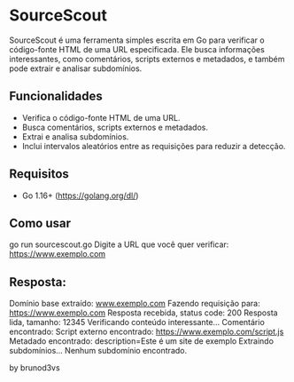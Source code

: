 # SourceScout

SourceScout é uma ferramenta simples escrita em Go para verificar o código-fonte HTML de uma URL especificada. Ele busca informações interessantes, como comentários, scripts externos e metadados, e também pode extrair e analisar subdomínios.

## Funcionalidades

- Verifica o código-fonte HTML de uma URL.
- Busca comentários, scripts externos e metadados.
- Extrai e analisa subdomínios.
- Inclui intervalos aleatórios entre as requisições para reduzir a detecção.

## Requisitos

- Go 1.16+ (https://golang.org/dl/)

## Como usar
go run sourcescout.go
Digite a URL que você quer verificar: https://www.exemplo.com

## Resposta:
Domínio base extraído: www.exemplo.com
Fazendo requisição para: https://www.exemplo.com
Resposta recebida, status code: 200
Resposta lida, tamanho: 12345
Verificando conteúdo interessante...
Comentário encontrado: <!-- Este é um comentário -->
Script externo encontrado: https://www.exemplo.com/script.js
Metadado encontrado: description=Este é um site de exemplo
Extraindo subdomínios...
Nenhum subdomínio encontrado.

by brunod3vs
